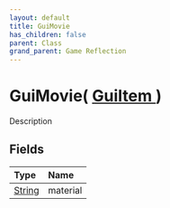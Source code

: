 ```yaml
---
layout: default
title: GuiMovie
has_children: false
parent: Class
grand_parent: Game Reflection
---
```

# GuiMovie( [ GuiItem ](/riftbreaker-wiki/docs/game-reflection/classes/gui_item/) )
Description 

## Fields

| Type | Name |
|:----------|:--------------|
| [String](/riftbreaker-wiki/docs/game-reflection/components/string/) | material |

